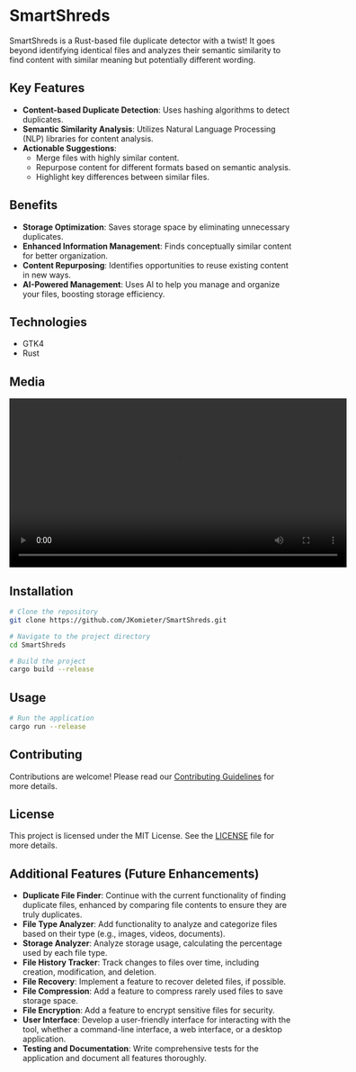 # SmartShreds

SmartShreds is a Rust-based file duplicate detector with a twist! It goes beyond identifying identical files and analyzes their semantic similarity to find content with similar meaning but potentially different wording.

## Key Features

- **Content-based Duplicate Detection**: Uses hashing algorithms to detect duplicates.
- **Semantic Similarity Analysis**: Utilizes Natural Language Processing (NLP) libraries for content analysis.
- **Actionable Suggestions**:
  - Merge files with highly similar content.
  - Repurpose content for different formats based on semantic analysis.
  - Highlight key differences between similar files.

## Benefits

- **Storage Optimization**: Saves storage space by eliminating unnecessary duplicates.
- **Enhanced Information Management**: Finds conceptually similar content for better organization.
- **Content Repurposing**: Identifies opportunities to reuse existing content in new ways.
- **AI-Powered Management**: Uses AI to help you manage and organize your files, boosting storage efficiency.

## Technologies
- GTK4
- Rust

## Media

<video width="600" controls>
  <source src="media/smartshreds_video.mp4" type="video/mp4">
  Your browser does not support the video tag.
</video>



## Installation

```bash
# Clone the repository
git clone https://github.com/JKomieter/SmartShreds.git

# Navigate to the project directory
cd SmartShreds

# Build the project
cargo build --release
```

## Usage

```bash
# Run the application
cargo run --release

```

## Contributing

Contributions are welcome! Please read our [Contributing Guidelines](CONTRIBUTING.md) for more details.

## License

This project is licensed under the MIT License. See the [LICENSE](LICENSE) file for more details.

## Additional Features (Future Enhancements)

- **Duplicate File Finder**: Continue with the current functionality of finding duplicate files, enhanced by comparing file contents to ensure they are truly duplicates.
- **File Type Analyzer**: Add functionality to analyze and categorize files based on their type (e.g., images, videos, documents).
- **Storage Analyzer**: Analyze storage usage, calculating the percentage used by each file type.
- **File History Tracker**: Track changes to files over time, including creation, modification, and deletion.
- **File Recovery**: Implement a feature to recover deleted files, if possible.
- **File Compression**: Add a feature to compress rarely used files to save storage space.
- **File Encryption**: Add a feature to encrypt sensitive files for security.
- **User Interface**: Develop a user-friendly interface for interacting with the tool, whether a command-line interface, a web interface, or a desktop application.
- **Testing and Documentation**: Write comprehensive tests for the application and document all features thoroughly.